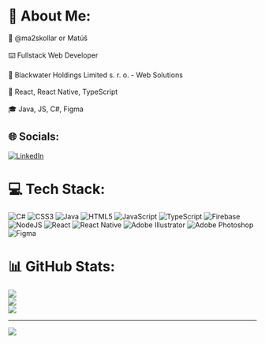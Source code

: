 # 💫 About Me:
👋 @ma2skollar or Matúš<br><br>⌨️ Fullstack Web Developer<br><br>🔭 Blackwater Holdings Limited s. r. o. - Web Solutions<br><br>🌱 React, React Native, TypeScript<br><br>🎓 Java, JS, C#, Figma


## 🌐 Socials:
[![LinkedIn](https://img.shields.io/badge/LinkedIn-%230077B5.svg?style=flat-square&logo=linkedin&logoColor=white)](https://linkedin.com/in/https://www.linkedin.com/in/matus-kollar/) 

# 💻 Tech Stack:
![C#](https://img.shields.io/badge/c%23-%23239120.svg?style=flat-square&logo=c-sharp&logoColor=white) ![CSS3](https://img.shields.io/badge/css3-%231572B6.svg?style=flat-square&logo=css3&logoColor=white) ![Java](https://img.shields.io/badge/java-%23ED8B00.svg?style=flat-square&logo=java&logoColor=white) ![HTML5](https://img.shields.io/badge/html5-%23E34F26.svg?style=flat-square&logo=html5&logoColor=white) ![JavaScript](https://img.shields.io/badge/javascript-%23323330.svg?style=flat-square&logo=javascript&logoColor=%23F7DF1E) ![TypeScript](https://img.shields.io/badge/typescript-%23007ACC.svg?style=flat-square&logo=typescript&logoColor=white) ![Firebase](https://img.shields.io/badge/firebase-%23039BE5.svg?style=flat-square&logo=firebase) ![NodeJS](https://img.shields.io/badge/node.js-6DA55F?style=flat-square&logo=node.js&logoColor=white) ![React](https://img.shields.io/badge/react-%2320232a.svg?style=flat-square&logo=react&logoColor=%2361DAFB) ![React Native](https://img.shields.io/badge/react_native-%2320232a.svg?style=flat-square&logo=react&logoColor=%2361DAFB) ![Adobe Illustrator](https://img.shields.io/badge/adobeillustrator-%23FF9A00.svg?style=flat-square&logo=adobeillustrator&logoColor=white) ![Adobe Photoshop](https://img.shields.io/badge/adobephotoshop-%2331A8FF.svg?style=flat-square&logo=adobephotoshop&logoColor=white) 	![Figma](https://img.shields.io/badge/figma-%23F24E1E.svg?style=flat-square&logo=figma&logoColor=white)
# 📊 GitHub Stats:
![](https://github-readme-stats.vercel.app/api?username=ma2skollar&theme=dark&hide_border=true&include_all_commits=false&count_private=false)<br/>
![](https://github-readme-streak-stats.herokuapp.com/?user=ma2skollar&theme=dark&hide_border=true)<br/>
![](https://github-readme-stats.vercel.app/api/top-langs/?username=ma2skollar&theme=dark&hide_border=true&include_all_commits=false&count_private=false&layout=compact)

---
[![](https://visitcount.itsvg.in/api?id=ma2skollar&icon=2&color=12)](https://visitcount.itsvg.in)

<!-- Proudly created with GPRM ( https://gprm.itsvg.in ) -->
